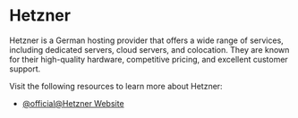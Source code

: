 # Hetzner

Hetzner is a German hosting provider that offers a wide range of services, including dedicated servers, cloud servers, and colocation. They are known for their high-quality hardware, competitive pricing, and excellent customer support.

Visit the following resources to learn more about Hetzner:

- [@official@Hetzner Website](https://www.hetzner.com/)